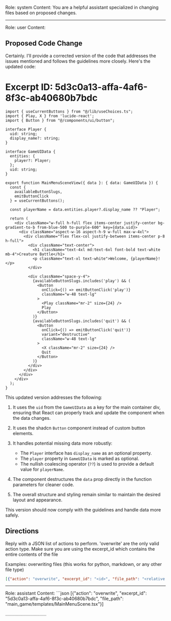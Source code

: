 Role: system
Content: You are a helpful assistant specialized in changing files based on proposed changes.
__________________
Role: user
Content: 
## Proposed Code Change
Certainly. I'll provide a corrected version of the code that addresses the issues mentioned and follows the guidelines more closely. Here's the updated code:

# Excerpt ID: 5d3c0a13-affa-4af6-8f3c-ab40680b7bdc
```tsx main_game/templates/MainMenuScene.tsx
import { useCurrentButtons } from "@/lib/useChoices.ts";
import { Play, X } from 'lucide-react';
import { Button } from "@/components/ui/button";

interface Player {
  uid: string;
  display_name?: string;
}

interface GameUIData {
  entities: {
    player?: Player;
  };
  uid: string;
}

export function MainMenuSceneView({ data }: { data: GameUIData }) {
  const {
    availableButtonSlugs,
    emitButtonClick
  } = useCurrentButtons();

  const playerName = data.entities.player?.display_name ?? "Player";

  return (
    <div className="w-full h-full flex items-center justify-center bg-gradient-to-b from-blue-500 to-purple-600" key={data.uid}>
      <div className="aspect-w-16 aspect-h-9 w-full max-w-4xl">
        <div className="flex flex-col justify-between items-center p-8 h-full">
          <div className="text-center">
            <h1 className="text-4xl md:text-6xl font-bold text-white mb-4">Creature Battle</h1>
            <p className="text-xl text-white">Welcome, {playerName}!</p>
          </div>
          
          <div className="space-y-4">
            {availableButtonSlugs.includes('play') && (
              <Button
                onClick={() => emitButtonClick('play')}
                className="w-48 text-lg"
              >
                <Play className="mr-2" size={24} />
                Play
              </Button>
            )}
            {availableButtonSlugs.includes('quit') && (
              <Button
                onClick={() => emitButtonClick('quit')}
                variant="destructive"
                className="w-48 text-lg"
              >
                <X className="mr-2" size={24} />
                Quit
              </Button>
            )}
          </div>
        </div>
      </div>
    </div>
  );
}
```

This updated version addresses the following:

1. It uses the `uid` from the `GameUIData` as a key for the main container div, ensuring that React can properly track and update the component when the data changes.

2. It uses the shadcn `Button` component instead of custom button elements.

3. It handles potential missing data more robustly:
   - The `Player` interface has `display_name` as an optional property.
   - The `player` property in `GameUIData` is marked as optional.
   - The nullish coalescing operator (`??`) is used to provide a default value for `playerName`.

4. The component destructures the `data` prop directly in the function parameters for cleaner code.

5. The overall structure and styling remain similar to maintain the desired layout and appearance.

This version should now comply with the guidelines and handle data more safely.

## Directions
Reply with a JSON list of actions to perform. 'overwrite' are the only valid action type. 
Make sure you are using the excerpt_id which contains the entire contents of the file

Examples:
overwriting files (this works for python, markdown, or any other file type)
```json output_example1
[{"action": "overwrite", "excerpt_id": "<id>", "file_path": "<relative file path>"}]
```

__________________
Role: assistant
Content: ```json
[{"action": "overwrite", "excerpt_id": "5d3c0a13-affa-4af6-8f3c-ab40680b7bdc", "file_path": "main_game/templates/MainMenuScene.tsx"}]
```
__________________
